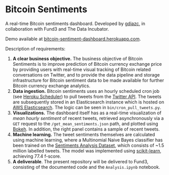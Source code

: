 # Bitcoin Sentiments

A real-time Bitcoin sentiments dashboard.
Developed by [gdiazc](https://github.com/gdiazc),
in collaboration with Fund3 and The Data Incubator.

Demo available at [bitcoin-sentiment-dashboard.herokuapp.com](http://bitcoin-sentiment-dashboard.herokuapp.com/).

Description of requirements:

1. **A clear business objective.**
The business objective of Bitcoin Sentiments is to improve
prediction of Bitcoin currency exchange price by providing
users with real-time visual tracking of Bitcoin related
conversations on Twitter, and to provide the data pipeline
and storage infrastructure for Bitcoin sentiment data to
be made available for further Bitcoin currency exchange
analytics.
2. **Data ingestion.**
Bitcoin sentiments uses an hourly scheduled cron job
(see [Heroku Scheduler](https://devcenter.heroku.com/articles/scheduler))
to pull tweets from the [Twitter API](https://developer.twitter.com/en/docs/tweets/search/api-reference/get-search-tweets.html).
The tweets are subsequently stored in an Elasticsearch instance
which is hosted on [AWS Elasticsearch](https://aws.amazon.com/elasticsearch-service/).
The logic can be seen in `bin/cron_pull_tweets.py`.
3. **Visualizations.**
The dashboard itself has as a real-time visualization of
*mean hourly sentiment* of recent tweets, retrieved
asynchronously via a `GET` request to the `/get_mean_sentiments.json`
path, and plotted using [Bokeh](https://bokeh.pydata.org/en/latest/).
In addition, the right panel contains a sample of recent
tweets.
4. **Machine learning.**
The tweet sentiments themselves are calculated using machine
learning, where a Multinomial Naive Bayes classifier has
been trained on the [Sentiments Analysis Dataset](http://thinknook.com/twitter-sentiment-analysis-training-corpus-dataset-2012-09-22),
which consists of ~1.5 million labelled tweets. The model
was implemented using [scikit-learn](http://scikit-learn.org/),
achieving 77.4 f-score.
5. **A deliverable**.
The present repository will be delivered to Fund3, consisting
of the documented code and the `Analysis.ipynb` notebook.
